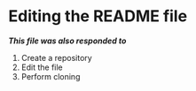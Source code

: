 # Editing the README file
***This file was also responded to***
1. Create a repository
2. Edit the file
3. Perform cloning
